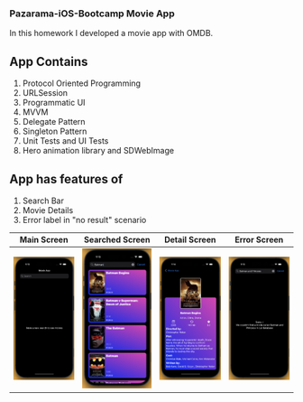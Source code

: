 ### Pazarama-iOS-Bootcamp Movie App
In this homework I developed a movie app with OMDB.

## App Contains
1. Protocol Oriented Programming
2. URLSession
3. Programmatic UI
4. MVVM
5. Delegate Pattern
6. Singleton Pattern
7. Unit Tests and UI Tests
8. Hero animation library and SDWebImage

## App has features of
1. Search Bar
2. Movie Details
3. Error label in "no result" scenario

| Main Screen | Searched Screen | Detail Screen | Error Screen |
| ----------- | --------------- | ------------- | ------------ |
| ![Main Screen](https://github.com/ekenozlu/Pazarama-iOS-Homeworks/blob/main/Pazarama-MovieApp/GitImages/screen1.png "Main Screen") | ![Searched Screen](https://github.com/ekenozlu/Pazarama-iOS-Homeworks/blob/main/Pazarama-MovieApp/GitImages/screen2.png "Searched Screen") | ![Detail Screen](https://github.com/ekenozlu/Pazarama-iOS-Homeworks/blob/main/Pazarama-MovieApp/GitImages/screen3.png "Detail Screen") | ![Error Screen](https://github.com/ekenozlu/Pazarama-iOS-Homeworks/blob/main/Pazarama-MovieApp/GitImages/screen4.png "Error Screen") |
